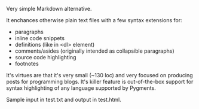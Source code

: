 Very simple Markdown alternative.

It enchances otherwise plain text files with a few syntax extensions for:

* paragraphs
* inline code snippets
* definitions (like in &lt;dl&gt; element)
* comments/asides (originally intended as collapsible paragraphs)
* source code highlighting
* footnotes

It's virtues are that it's very small (~130 loc) and very focused on producing 
posts for programming blogs. It's killer feature is out-of-the-box support for
syntax highlighting of any language supported by Pygments.

Sample input in test.txt and output in test.html.
